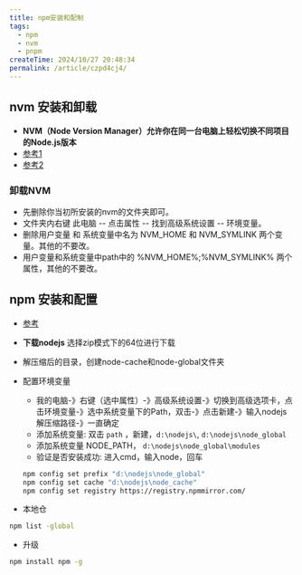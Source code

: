 ```yaml
---
title: npm安装和配制
tags:
  - npm
  - nvm
  - pnpm
createTime: 2024/10/27 20:48:34
permalink: /article/czpd4cj4/
---
```


## nvm 安装和卸载

- **NVM（Node Version Manager）允许你在同一台电脑上轻松切换不同项目的Node.js版本**
- [参考1](https://blog.csdn.net/jieyucx/article/details/127997208)
- [参考2](https://blog.csdn.net/l_ymttt/article/details/119598032)

### 卸载NVM

- 先删除你当初所安装的nvm的文件夹即可。
- 文件夹内右键 此电脑 -- 点击属性 -- 找到高级系统设置 -- 环境变量。
- 删除用户变量 和 系统变量中名为 NVM_HOME 和 NVM_SYMLINK 两个变量。其他的不要改。
- 用户变量和系统变量中path中的 %NVM_HOME%;%NVM_SYMLINK% 两个属性，其他的不要改。

## npm 安装和配置

- [参考](https://blog.csdn.net/gengermao/article/details/124122151)
- **下载nodejs**
选择zip模式下的64位进行下载
- 解压缩后的目录，创建node-cache和node-global文件夹
- 配置环境变量
  - 我的电脑-》右键（选中属性）-》高级系统设置-》切换到高级选项卡，点击环境变量-》选中系统变量下的Path，双击-》点击新建-》输入nodejs解压缩路径-》一直确定
  - 添加系统变量: 双击 `path` ，新建，`d:\nodejs\`, `d:\nodejs\node_global`
  - 添加系统变量 NODE_PATH， `d:\nodejs\node_global\modules`
  - 验证是否安装成功: 进入cmd，输入node，回车

  ```bash
  npm config set prefix "d:\nodejs\node_global"
  npm config set cache "d:\nodejs\node_cache"
  npm config set registry https://registry.npmmirror.com/
  ```

- 本地仓

```bash
npm list -global
```

- 升级

```bash
npm install npm -g
```
